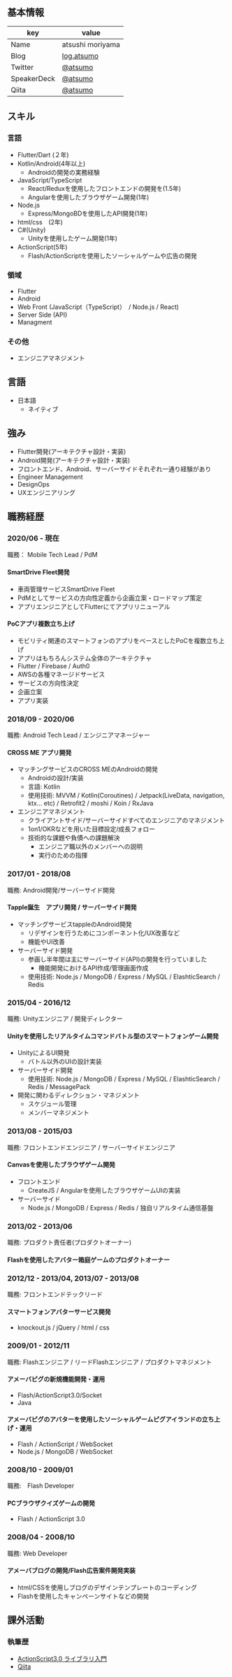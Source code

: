 ## 基本情報

|key|value|
|---|-----|
|Name|atsushi moriyama|
|Blog|[log.atsumo](http://atsumo.hatenablog.com/)|
|Twitter|[@atsumo](https://twitter.com/atsumo)|
|SpeakerDeck|[@atsumo](https://speakerdeck.com/atsumo)|
|Qiita|[@atsumo](https://qiita.com/atsumo)|

## スキル
### 言語
- Flutter/Dart (２年)
- Kotlin/Android(4年以上)
  - Androidの開発の実務経験
- JavaScript/TypeScript
  - React/Reduxを使用したフロントエンドの開発を(1.5年)
  - Angularを使用したブラウザゲーム開発(1年)
- Node.js
  - Express/MongoBDを使用したAPI開発(1年)
- html/css　(2年)
- C#(Unity)
  - Unityを使用したゲーム開発(1年)
- ActionScript(5年)
  - Flash/ActionScriptを使用したソーシャルゲームや広告の開発

### 領域
- Flutter
- Android
- Web Front (JavaScript（TypeScript）　/ Node.js / React)
- Server Side (API)
- Managment

### その他
- エンジニアマネジメント

## 言語

- 日本語
  - ネイティブ

## 強み
- Flutter開発(アーキテクチャ設計・実装)
- Android開発(アーキテクチャ設計・実装)
- フロントエンド、Android、サーバーサイドそれぞれ一通り経験があり
- Engineer Management
- DesignOps
- UXエンジニアリング

## 職務経歴
### 2020/06 - 現在
職務： Mobile Tech Lead / PdM

#### SmartDrive Fleet開発
- 車両管理サービスSmartDrive Fleet
- PdMとしてサービスの方向性定義から企画立案・ロードマップ策定
- アプリエンジニアとしてFlutterにてアプリリニューアル

#### PoCアプリ複数立ち上げ
- モビリティ関連のスマートフォンのアプリをベースとしたPoCを複数立ち上げ
- アプリはもちろんシステム全体のアーキテクチャ
 - Flutter / Firebase / Auth0
 - AWSの各種マネージドサービス 
- サービスの方向性決定
- 企画立案
- アプリ実装


### 2018/09 - 2020/06 

職務: Android Tech Lead / エンジニアマネージャー

#### CROSS ME アプリ開発
- マッチングサービスのCROSS MEのAndroidの開発
  - Androidの設計/実装
  - 言語: Kotlin
  - 使用技術: MVVM / Kotlin(Coroutines) / Jetpack(LiveData, navigation, ktx... etc) / Retrofit2 / moshi / Koin / RxJava
- エンジニアマネジメント
  - クライアントサイド/サーバーサイドすべてのエンジニアのマネジメント
  - 1on1/OKRなどを用いた目標設定/成長フォロー
  - 技術的な課題や負債への課題解決
    - エンジニア職以外のメンバーへの説明
    - 実行のための指揮

### 2017/01 - 2018/08

職務: Android開発/サーバーサイド開発

#### Tapple誕生　アプリ開発 / サーバーサイド開発
- マッチングサービスtappleのAndroid開発
  - リデザインを行うためにコンポーネント化/UX改善など
  - 機能やUI改善
- サーバーサイド開発
  - 参画し半年間は主にサーバーサイド(API)の開発を行っていました
    - 機能開発におけるAPI作成/管理画面作成
  - 使用技術: Node.js / MongoDB / Express / MySQL / ElashticSearch / Redis

### 2015/04 - 2016/12

職務: Unityエンジニア / 開発ディレクター

#### Unityを使用したリアルタイムコマンドバトル型のスマートフォンゲーム開発
- UnityによるUI開発
  - バトル以外のUIの設計実装
- サーバーサイド開発
  - 使用技術: Node.js / MongoDB / Express / MySQL / ElashticSearch / Redis / MessagePack
- 開発に関わるディレクション・マネジメント
  - スケジュール管理
  - メンバーマネジメント

### 2013/08 - 2015/03

職務: フロントエンドエンジニア / サーバーサイドエンジニア

#### Canvasを使用したブラウザゲーム開発

- フロントエンド
  - CreateJS / Angularを使用したブラウザゲームUIの実装
- サーバーサイド
  - Node.js / MongoDB / Express / Redis / 独自リアルタイム通信基盤

### 2013/02 - 2013/06

職務: プロダクト責任者(プロダクトオーナー)

#### Flashを使用したアバター箱庭ゲームのプロダクトオーナー

### 2012/12 - 2013/04, 2013/07 - 2013/08

職務: フロントエンドテックリード

#### スマートフォンアバターサービス開発
- knockout.js / jQuery / html / css

### 2009/01 - 2012/11

職務: Flashエンジニア / リードFlashエンジニア / プロダクトマネジメント

#### アメーバピグの新規機能開発・運用
- Flash/ActionScript3.0/Socket
- Java

#### アメーバピグのアバターを使用したソーシャルゲームピグアイランドの立ち上げ・運用
- Flash / ActionScript / WebSocket
- Node.js / MongoDB / WebSocket

### 2008/10 - 2009/01

職務:　Flash Developer

#### PCブラウザクイズゲームの開発
- Flash / ActionScript 3.0 

### 2008/04 - 2008/10

職務: Web Developer

#### アメーバブログの開発/Flash広告案件開発実装
- html/CSSを使用しブログのデザインテンプレートのコーディング
- Flashを使用したキャンペーンサイトなどの開発

## 課外活動


### 執筆歴
* [ActionScript3.0 ライブラリ入門](https://www.amazon.co.jp/dp/B00G9QIZMY)
* [Qiita](https://qiita.com/atsumo)

